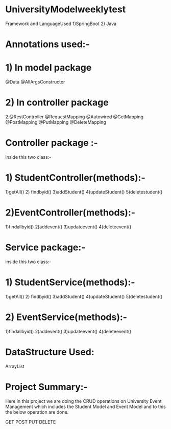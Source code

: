 # UniversityModelweeklytest
Framework and LanguageUsed
1)SpringBoot 2) Java

# Annotations used:-
# 1) In model package
@Data @AllArgsConstructor

# 2) In controller package
 2.@RestController
   @RequestMapping
   @Autowired
   @GetMapping
   @PostMapping
   @PutMapping
   @DeleteMapping
   
 # Controller package :-
inside this two class:-

# 1) StudentController(methods):-
 1)getAll()
 2) findbyid()
 3)addStudent()
 4)updateStudent()
 5)deletestudent()
# 2)EventController(methods):-
 1)findallbyid()
 2)addevent()
 3)updateevent()
 4)deleteevent()
 
# Service package:-
inside this two class:-

# 1) StudentService(methods):-
 1)getAll()
 2) findbyid()
 3)addStudent()
 4)updateStudent()
 5)deletestudent()
# 2) EventService(methods):-
 1)findallbyid()
 2)addevent()
 3)updateevent()
 4)deleteevent()
  
# DataStructure Used:
ArrayList
# Project Summary:-
Here in this project we are doing the CRUD operations on University Event Management which includes the Student Model and Event Model and to this the below operation are done.

GET
POST
PUT
DELETE
